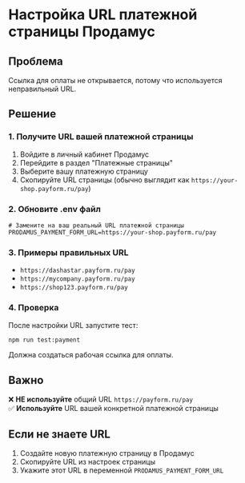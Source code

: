 # Настройка URL платежной страницы Продамус

## Проблема

Ссылка для оплаты не открывается, потому что используется неправильный URL.

## Решение

### 1. Получите URL вашей платежной страницы

1. Войдите в личный кабинет Продамус
2. Перейдите в раздел "Платежные страницы"
3. Выберите вашу платежную страницу
4. Скопируйте URL страницы (обычно выглядит как `https://your-shop.payform.ru/pay`)

### 2. Обновите .env файл

```env
# Замените на ваш реальный URL платежной страницы
PRODAMUS_PAYMENT_FORM_URL=https://your-shop.payform.ru/pay
```

### 3. Примеры правильных URL

- `https://dashastar.payform.ru/pay`
- `https://mycompany.payform.ru/pay`
- `https://shop123.payform.ru/pay`

### 4. Проверка

После настройки URL запустите тест:

```bash
npm run test:payment
```

Должна создаться рабочая ссылка для оплаты.

## Важно

❌ **НЕ используйте** общий URL `https://payform.ru/pay`  
✅ **Используйте** URL вашей конкретной платежной страницы

## Если не знаете URL

1. Создайте новую платежную страницу в Продамус
2. Скопируйте URL из настроек страницы
3. Укажите этот URL в переменной `PRODAMUS_PAYMENT_FORM_URL`
